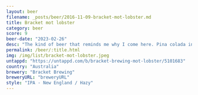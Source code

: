 ```yaml
---
layout: beer
filename: _posts/beer/2016-11-09-bracket-mot-lobster.md
title: Bracket mot lobster
category: beer
score: 9
beer-date: "2023-02-26"
desc: "The kind of beer that reminds me why I come here. Pina colada in beer form. Just lacks a little malt depth"
permalink: /beer/:title.html
img: /img/list/bracket-mot-lobster.jpeg
untappd: "https://untappd.com/b/bracket-brewing-mot-lobster/5101683"
country: "Australia"
brewery: "Bracket Brewing"
breweryURL: "breweryURL"
style: "IPA - New England / Hazy"
---
```

